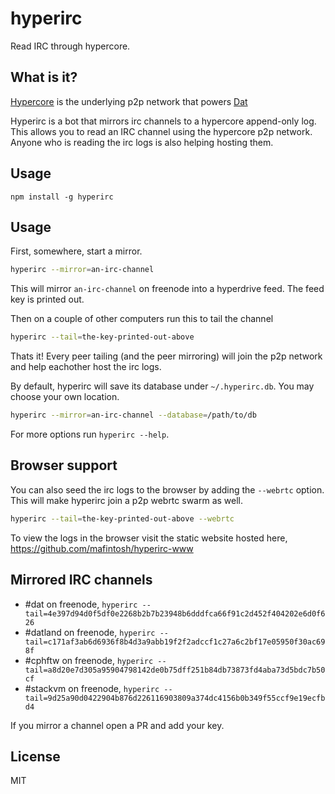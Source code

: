 # hyperirc

Read IRC through hypercore.

## What is it?

[Hypercore](https://github.com/mafintosh/hypercore) is the underlying p2p network that powers [Dat](https://dat-data.com)

Hyperirc is a bot that mirrors irc channels to a hypercore append-only log.
This allows you to read an IRC channel using the hypercore p2p network. Anyone who is reading the irc logs is also helping hosting them.

## Usage

```
npm install -g hyperirc
```

## Usage

First, somewhere, start a mirror.

``` sh
hyperirc --mirror=an-irc-channel
```

This will mirror `an-irc-channel` on freenode into a hyperdrive feed.
The feed key is printed out.

Then on a couple of other computers run this to tail the channel

``` sh
hyperirc --tail=the-key-printed-out-above
```

Thats it! Every peer tailing (and the peer mirroring) will join the p2p network and help eachother host the irc logs.

By default, hyperirc will save its database under `~/.hyperirc.db`. You may choose your own location.

```sh
hyperirc --mirror=an-irc-channel --database=/path/to/db
```

For more options run `hyperirc --help`.

## Browser support

You can also seed the irc logs to the browser by adding the `--webrtc` option. This will make hyperirc join a p2p webrtc swarm
as well.

``` sh
hyperirc --tail=the-key-printed-out-above --webrtc
```

To view the logs in the browser visit the static website hosted here, https://github.com/mafintosh/hyperirc-www

## Mirrored IRC channels

* #dat on freenode, `hyperirc --tail=4e397d94d0f5df0e2268b2b7b23948b6dddfca66f91c2d452f404202e6d0f626`
* #datland on freenode, `hyperirc --tail=c171af3ab6d6936f8b4d3a9abb19f2f2adccf1c27a6c2bf17e05950f30ac698f`
* #cphftw on freenode, `hyperirc --tail=a8d20e7d305a95904798142de0b75dff251b84db73873fd4aba73d5bdc7b50cf`
* #stackvm on freenode, `hyperirc --tail=9d25a90d0422904b876d226116903809a374dc4156b0b349f55ccf9e19ecfbd4`

If you mirror a channel open a PR and add your key.

## License

MIT
